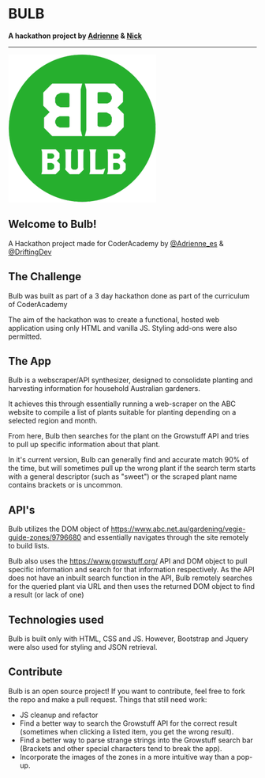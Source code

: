 # BULB

**A hackathon project by [Adrienne](https://github.com/aes89) & [Nick](https://github.com/nick-ducker)**

****

![Bulb Logo](src/img/logo.png)

## Welcome to Bulb!

A Hackathon project made for CoderAcademy by [@Adrienne_es](https://twitter.com/Adrienne_es) & [@DriftingDev](https://twitter.com/DriftingDev)

## The Challenge

Bulb was built as part of a 3 day hackathon done as part of the curriculum of CoderAcademy

The aim of the hackathon was to create a functional, hosted web application using only HTML and vanilla JS. Styling add-ons were also permitted.

## The App

Bulb is a webscraper/API synthesizer, designed to consolidate planting and harvesting information for household Australian gardeners.

It achieves this through essentially running a web-scraper on the ABC website to compile a list of plants suitable for planting depending on a selected region and month.

From here, Bulb then searches for the plant on the Growstuff API and tries to pull up specific information about that plant.

In it's current version, Bulb can generally find and accurate match 90% of the time, but will sometimes pull up the wrong plant if the search term starts with a general descriptor (such as "sweet") or the scraped plant name contains brackets or is uncommon.

## API's

Bulb utilizes the DOM object of https://www.abc.net.au/gardening/vegie-guide-zones/9796680 and essentially navigates through the site remotely to build lists.

Bulb also uses the https://www.growstuff.org/ API and DOM object to pull specific information and search for that information respectively.
As the API does not have an inbuilt search function in the API, Bulb remotely searches for the queried plant via URL and then uses the returned DOM object to find a result (or lack of one)

## Technologies used

Bulb is built only with HTML, CSS and JS.
However, Bootstrap and Jquery were also used for styling and JSON retrieval.

## Contribute

Bulb is an open source project!
If you want to contribute, feel free to fork the repo and make a pull request. 
Things that still need work:
* JS cleanup and refactor
* Find a better way to search the Growstuff API for the correct result (sometimes when clicking a listed item, you get the wrong result).
* Find a better way to parse strange strings into the Growstuff search bar (Brackets and other special characters tend to break the app).
* Incorporate the images of the zones in a more intuitive way than a pop-up.